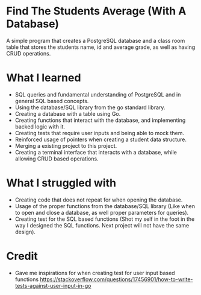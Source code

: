 # Find The Students Average (With A Database)

A simple program that creates a PostgreSQL database and a class room table that stores the students name, id and average grade, as well as having CRUD operations.

# What I learned

- SQL queries and fundamental understanding of PostgreSQL and in general SQL based concepts.
- Using the database/SQL library from the go standard library.
- Creating a database with a table using Go.
- Creating functions that interact with the database, and implementing backed logic with it.
- Creating tests that require user inputs and being able to mock them.
- Reinforced usage of pointers when creating a student data structure.
- Merging a existing project to this project.
- Creating a terminal interface that interacts with a database, while allowing CRUD based operations.

# What I struggled with

- Creating code that does not repeat for when opening the database.
- Usage of the proper functions from the database/SQL library (Like when to open and close a database, as well proper parameters for queries).
- Creating test for the SQL based functions (Shot my self in the foot in the way I designed the SQL functions. Next project will not have the same design).

# Credit

- Gave me inspirations for when creating test for user input based functions https://stackoverflow.com/questions/17456901/how-to-write-tests-against-user-input-in-go

